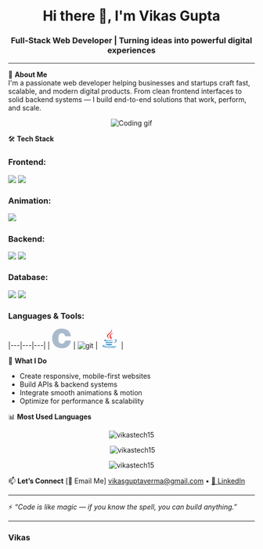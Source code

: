<h1 align="center">Hi there 👋, I'm Vikas Gupta </h1>
<h3 align="center">Full-Stack Web Developer | Turning ideas into powerful digital experiences</h3>

---

🚀 **About Me**  
I'm a passionate web developer helping businesses and startups craft fast, scalable, and modern digital products. From clean frontend interfaces to solid backend systems — I build end-to-end solutions that work, perform, and scale.
<p align="center">
  <img src="https://media.giphy.com/media/qgQUggAC3Pfv687qPC/giphy.gif" width="400" alt="Coding gif"/>
</p>




🛠️ **Tech Stack**  
<h3>Frontend: </h3>
<p>
<img src="https://img.shields.io/badge/React-20232A?style=for-the-badge&logo=react&logoColor=61DAFB"/> 
<img src="https://img.shields.io/badge/Tailwind_CSS-38B2AC?style=for-the-badge&logo=tailwind-css&logoColor=white"/>  
</p>

<h3>Animation:</h3>  
<img src="https://img.shields.io/badge/Framer%20Motion-black?style=for-the-badge&logo=framer&logoColor=white"/>
<h3>Backend:</h3>
<p>
<img src="https://img.shields.io/badge/Node.js-339933?style=for-the-badge&logo=nodedotjs&logoColor=white"/> 
<img src="https://img.shields.io/badge/Express.js-000000?style=for-the-badge&logo=express&logoColor=white"/>  
  </p>
<h3>Database:</h3>  
<p>
<img src="https://img.shields.io/badge/MongoDB-4EA94B?style=for-the-badge&logo=mongodb&logoColor=white"/> 
<img src="https://img.shields.io/badge/Firebase-ffca28?style=for-the-badge&logo=firebase&logoColor=black"/>
</p>
<h3 align="left">Languages & Tools:</h3>
|---|---|---|
| <img src="https://raw.githubusercontent.com/devicons/devicon/master/icons/c/c-original.svg" alt="c" width="40" height="40"/> | <img src="https://www.vectorlogo.zone/logos/git-scm/git-scm-icon.svg" alt="git" width="40" height="40"/> | <img src="https://raw.githubusercontent.com/devicons/devicon/master/icons/java/java-original.svg" alt="java" width="40" height="40"/> |


🌟 **What I Do**
- Create responsive, mobile-first websites
- Build APIs & backend systems
- Integrate smooth animations & motion
- Optimize for performance & scalability

  
📊 **Most Used Languages**  
<p  align="center">
  <img src="https://github-readme-stats.vercel.app/api/top-langs?username=vikastech15&show_icons=true&locale=en&layout=compact&theme=tokyonight" alt="vikastech15" />
</p> 

<p align="center">&nbsp;<img  src="https://github-readme-stats.vercel.app/api?username=vikastech15&show_icons=true&locale=en" alt="vikastech15" /></p>
<p align="center"><img  src="https://github-readme-streak-stats.herokuapp.com/?user=vikastech15&" alt="vikastech15" /></p>

📫 **Let’s Connect**  [📧 Email Me] vikasguptaverma@gmail.com • [💼 LinkedIn](https://www.linkedin.com/in/vikas-gupta-59035b2a4)

---

⚡ _“Code is like magic — if you know the spell, you can build anything.”_

---

<h3> Vikas</h3>

